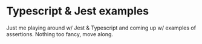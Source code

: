 # Typescript & Jest examples

Just me playing around w/ Jest & Typescript and coming up w/ examples of assertions. Nothing too fancy, move along.
